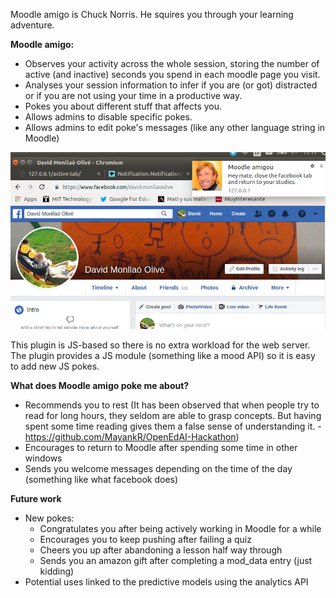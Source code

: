 Moodle amigo is Chuck Norris. He squires you through your learning adventure.

**Moodle amigo:**
- Observes your activity across the whole session, storing the number of active (and inactive) seconds you spend in each moodle page you visit.
- Analyses your session information to infer if you are (or got) distracted or if you are not using your time in a productive way.
- Pokes you about different stuff that affects you.
- Allows admins to disable specific pokes.
- Allows admins to edit poke's messages (like any other language string in Moodle)

![Moodle amigo screenshot](https://github.com/dmonllao/moodle-local_amigo/raw/master/pix/your-moodle-amigou.png)

This plugin is JS-based so there is no extra workload for the web server. The plugin provides a JS module (something like a mood API) so it is easy to add new JS pokes.

**What does Moodle amigo poke me about?**
- Recommends you to rest (It has been observed that when people try to read for long hours, they seldom are able to grasp concepts. But having spent some time reading gives them a false sense of understanding it. - https://github.com/MayankR/OpenEdAI-Hackathon)
- Encourages to return to Moodle after spending some time in other windows
- Sends you welcome messages depending on the time of the day (something like what facebook does)

**Future work**
  - New pokes:
    - Congratulates you after being actively working in Moodle for a while
    - Encourages you to keep pushing after failing a quiz
    - Cheers you up after abandoning a lesson half way through
    - Sends you an amazon gift after completing a mod_data entry (just kidding)
  - Potential uses linked to the predictive models using the analytics API
